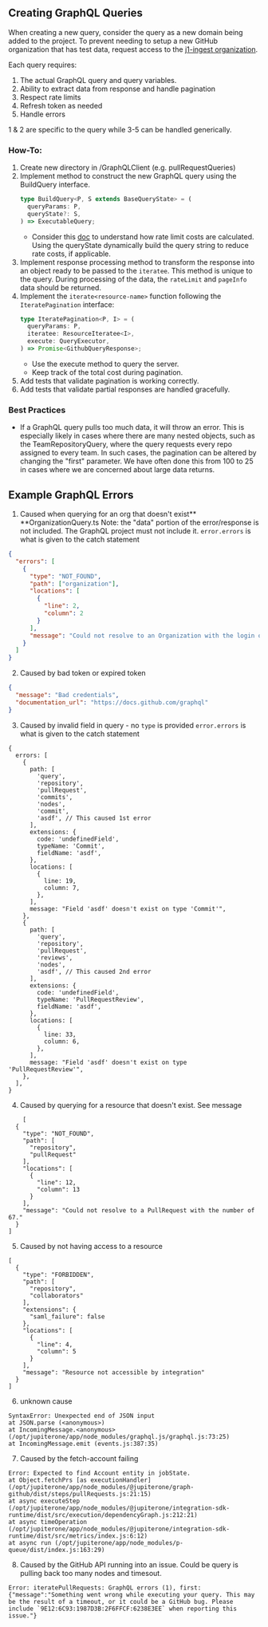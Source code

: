 ## Creating GraphQL Queries

When creating a new query, consider the query as a new domain being added to the
project. To prevent needing to setup a new GitHub organization that has test
data, request access to the
[j1-ingest organization](https://github.com/j1-ingest).

Each query requires:

1. The actual GraphQL query and query variables.
2. Ability to extract data from response and handle pagination
3. Respect rate limits
4. Refresh token as needed
5. Handle errors

1 & 2 are specific to the query while 3-5 can be handled generically.

### How-To:

1. Create new directory in /GraphQLClient (e.g. pullRequestQueries)
2. Implement method to construct the new GraphQL query using the BuildQuery
   interface.
   ```typescript
   type BuildQuery<P, S extends BaseQueryState> = (
     queryParams: P,
     queryState?: S,
   ) => ExecutableQuery;
   ```
   - Consider this
     [doc](https://docs.github.com/en/graphql/overview/resource-limitations) to
     understand how rate limit costs are calculated. Using the queryState
     dynamically build the query string to reduce rate costs, if applicable.
3. Implement response processing method to transform the response into an object
   ready to be passed to the `iteratee`. This method is unique to the query.
   During processing of the data, the `rateLimit` and `pageInfo` data should be
   returned.
4. Implement the `iterate<resource-name>` function following the
   `IteratePagination` interface:
   ```typescript
   type IteratePagination<P, I> = (
     queryParams: P,
     iteratee: ResourceIteratee<I>,
     execute: QueryExecutor,
   ) => Promise<GithubQueryResponse>;
   ```
   - Use the execute method to query the server.
   - Keep track of the total cost during pagination.
5. Add tests that validate pagination is working correctly.
6. Add tests that validate partial responses are handled gracefully.

### Best Practices

- If a GraphQL query pulls too much data, it will throw an error. This is
  especially likely in cases where there are many nested objects, such as the
  TeamRepositoryQuery, where the query requests every repo assigned to every
  team. In such cases, the pagination can be altered by changing the "first"
  parameter. We have often done this from 100 to 25 in cases where we are
  concerned about large data returns.

## Example GraphQL Errors

1. Caused when querying for an org that doesn't exist\*\*
   \*\*OrganizationQuery.ts Note: the "data" portion of the error/response is
   not included. The GraphQL project must not include it. `error.errors` is what
   is given to the catch statement

```json
{
  "errors": [
    {
      "type": "NOT_FOUND",
      "path": ["organization"],
      "locations": [
        {
          "line": 2,
          "column": 2
        }
      ],
      "message": "Could not resolve to an Organization with the login of 'j1-ingesst'."
    }
  ]
}
```

2. Caused by bad token or expired token

```json
{
  "message": "Bad credentials",
  "documentation_url": "https://docs.github.com/graphql"
}
```

3. Caused by invalid field in query - no `type` is provided `error.errors` is
   what is given to the catch statement

```json5
{
  errors: [
    {
      path: [
        'query',
        'repository',
        'pullRequest',
        'commits',
        'nodes',
        'commit',
        'asdf', // This caused 1st error
      ],
      extensions: {
        code: 'undefinedField',
        typeName: 'Commit',
        fieldName: 'asdf',
      },
      locations: [
        {
          line: 19,
          column: 7,
        },
      ],
      message: "Field 'asdf' doesn't exist on type 'Commit'",
    },
    {
      path: [
        'query',
        'repository',
        'pullRequest',
        'reviews',
        'nodes',
        'asdf', // This caused 2nd error
      ],
      extensions: {
        code: 'undefinedField',
        typeName: 'PullRequestReview',
        fieldName: 'asdf',
      },
      locations: [
        {
          line: 33,
          column: 6,
        },
      ],
      message: "Field 'asdf' doesn't exist on type 'PullRequestReview'",
    },
  ],
}
```

4. Caused by querying for a resource that doesn't exist. See message

```
    [
  {
    "type": "NOT_FOUND",
    "path": [
      "repository",
      "pullRequest"
    ],
    "locations": [
      {
        "line": 12,
        "column": 13
      }
    ],
    "message": "Could not resolve to a PullRequest with the number of 67."
  }
]
```

5. Caused by not having access to a resource

```
[
  {
    "type": "FORBIDDEN",
    "path": [
      "repository",
      "collaborators"
    ],
    "extensions": {
      "saml_failure": false
    },
    "locations": [
      {
        "line": 4,
        "column": 5
      }
    ],
    "message": "Resource not accessible by integration"
  }
]
```

6. unknown cause

```
SyntaxError: Unexpected end of JSON input
at JSON.parse (<anonymous>)
at IncomingMessage.<anonymous> (/opt/jupiterone/app/node_modules/graphql.js/graphql.js:73:25)
at IncomingMessage.emit (events.js:387:35)
```

7. Caused by the fetch-account failing

```
Error: Expected to find Account entity in jobState.
at Object.fetchPrs [as executionHandler] (/opt/jupiterone/app/node_modules/@jupiterone/graph-github/dist/steps/pullRequests.js:21:15)
at async executeStep (/opt/jupiterone/app/node_modules/@jupiterone/integration-sdk-runtime/dist/src/execution/dependencyGraph.js:212:21)
at async timeOperation (/opt/jupiterone/app/node_modules/@jupiterone/integration-sdk-runtime/dist/src/metrics/index.js:6:12)
at async run (/opt/jupiterone/app/node_modules/p-queue/dist/index.js:163:29)
```

8. Caused by the GitHub API running into an issue. Could be query is pulling
   back too many nodes and timesout.

```
Error: iteratePullRequests: GraphQL errors (1), first: {"message":"Something went wrong while executing your query. This may be the result of a timeout, or it could be a GitHub bug. Please include `9E12:6C93:1987D3B:2F6FFCF:6238E3EE` when reporting this issue."}
```

